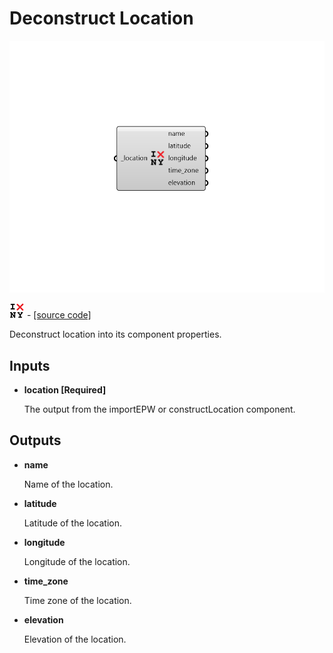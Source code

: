 # Deconstruct Location

![](../../.gitbook/assets/Deconstruct_Location.png)

![](../../.gitbook/assets/Deconstruct_Location%20%281%29.png) - [\[source code\]](https://github.com/ladybug-tools/ladybug-grasshopper/blob/master/ladybug_grasshopper/src//LB%20Deconstruct%20Location.py)

Deconstruct location into its component properties.

## Inputs

* **location \[Required\]**

  The output from the importEPW or constructLocation component. 

## Outputs

* **name**

  Name of the location. 

* **latitude**

  Latitude of the location. 

* **longitude**

  Longitude of the location. 

* **time\_zone**

  Time zone of the location. 

* **elevation**

  Elevation of the location. 

